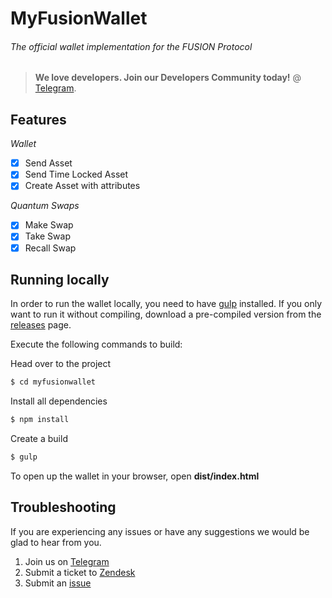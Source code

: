 # MyFusionWallet
###### The official wallet implementation for the FUSION Protocol


>__We love developers. Join our Developers Community today!__ @ [Telegram](https://t.me/FsnDevCommunity).

## Features

*Wallet*
- [x] Send Asset
- [x] Send Time Locked Asset
- [x] Create Asset with attributes

*Quantum Swaps*
- [x] Make Swap
- [x] Take Swap
- [x] Recall Swap

## Running locally

In order to run the wallet locally, you need to have [gulp](https://github.com/gulpjs/gulp) installed. If you only want to run it without compiling, download a pre-compiled version from the [releases](https://github.com/FUSIONFoundation/myfusionwallet/releases) page.

Execute the following commands to build:

Head over to the project
```bash
$ cd myfusionwallet
```
Install all dependencies
```bash
$ npm install
```
Create a build

```bash
$ gulp
```

To open up the wallet in your browser, open **dist/index.html**

## Troubleshooting

If you are experiencing any issues or have any suggestions we would be glad to hear from you.

1.  Join us on [Telegram](https://t.me/FsnDevCommunity)
1.  Submit a ticket to [Zendesk](https://fusionnetworks.zendesk.com/hc/en-us/requests/new)
1.  Submit an [issue](https://github.com/FUSIONFoundation/myfusionwallet/issues)
